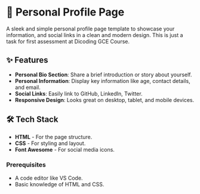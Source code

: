 # 💼 Personal Profile Page

A sleek and simple personal profile page template to showcase your information, and social links in a clean and modern design. This is just a task for first assessment at Dicoding GCE Course. 

## ✨ Features

- **Personal Bio Section**: Share a brief introduction or story about yourself.
- **Personal Information**: Display key information like age, contact details, and email.
- **Social Links**: Easily link to GitHub, LinkedIn, Twitter.
- **Responsive Design**: Looks great on desktop, tablet, and mobile devices.

## 🛠️ Tech Stack

- **HTML** - For the page structure.
- **CSS** - For styling and layout.
- **Font Awesome** - For social media icons.

### Prerequisites

- A code editor like VS Code.
- Basic knowledge of HTML and CSS.
